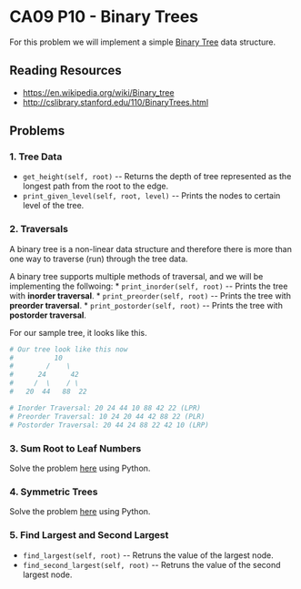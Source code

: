 # CA09 P10 - Binary Trees

For this problem we will implement a simple [Binary Tree](http://cslibrary.stanford.edu/110/BinaryTrees.html) data structure.

## Reading Resources

* https://en.wikipedia.org/wiki/Binary_tree
* http://cslibrary.stanford.edu/110/BinaryTrees.html 


## Problems

### 1. Tree Data

  * `get_height(self, root)` -- Returns the depth of tree represented as the longest path from the root to the edge.
  * `print_given_level(self, root, level)` -- Prints the nodes to certain level of the tree.

### 2. Traversals

A binary tree is a non-linear data structure and therefore there is more than one way to traverse (run) through the tree data.

A binary tree supports multiple methods of traversal, and we will be implementing the follwoing:
    * `print_inorder(self, root)` -- Prints the tree with **inorder traversal**.
    * `print_preorder(self, root)` -- Prints the tree with **preorder traversal**.
    * `print_postorder(self, root)` -- Prints the tree with **postorder traversal**.

For our sample tree, it looks like this.

```python
# Our tree look like this now
#          10
#        /    \
#      24      42
#     /  \    / \
#   20  44   88  22

# Inorder Traversal: 20 24 44 10 88 42 22 (LPR)
# Preorder Traversal: 10 24 20 44 42 88 22 (PLR)
# Postorder Traversal: 20 44 24 88 22 42 10 (LRP)
```

### 3. Sum Root to Leaf Numbers

Solve the problem [here](https://leetcode.com/problems/sum-root-to-leaf-numbers/) using Python.

### 4. Symmetric Trees

Solve the problem [here](https://leetcode.com/problems/symmetric-tree/) using Python.

### 5. Find Largest and Second Largest

  * `find_largest(self, root)` -- Retruns the value of the largest node.
  * `find_second_largest(self, root)` -- Retruns the value of the second largest node.








